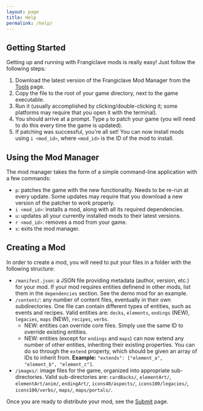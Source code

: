 ```yaml
---
layout: page
title: Help
permalink: /help/
---
```


## Getting Started

Getting up and running with Frangiclave mods is really easy! Just follow the following steps:

1. Download the latest version of the Frangiclave Mod Manager from the [Tools](/tools/) page.
2. Copy the file to the root of your game directory, next to the game executable.
3. Run it (usually accomplished by clicking/double-clicking it; some platforms may require that you open it with the terminal).
4. You should arrive at a prompt. Type `p` to patch your game (you will need to do this every time the game is updated).
5. If patching was successful, you're all set! You can now install mods using `i <mod_id>`, where `<mod_id>` is the ID of the mod to install.

## Using the Mod Manager

The mod manager takes the form of a simple command-line application with a few commands:

- `p`: patches the game with the new functionality. Needs to be re-run at every update. Some updates may require that you download a new version of the patcher to work properly.
- `i <mod_id>`: installs a mod, along with all its required dependencies.
- `u`: updates all your currently installed mods to their latest versions.
- `r <mod_id>`: removes a mod from your game.
- `x`: exits the mod manager.

## Creating a Mod

In order to create a mod, you will need to put your files in a folder with the following structure:

- `/manifest.json`: a JSON file providing metadata (author, version, etc.) for your mod. If your mod requires entities definend in other mods, list them in the `dependencies` section. See the demo mod for an example.
- `/content/`: any number of content files, eventually in their own subdirectories. One file can contain different types of entities, such as events and recipes. Valid entities are: `decks`, `elements`, `endings` (NEW), `legacies`, `maps` (NEW), `recipes`, `verbs`.
  - NEW: entities can override core files. Simply use the same ID to override existing entities.
  - NEW: entities (except for `endings` and `maps`) can now extend any number of other entities, inheriting their existing properties. You can do so through the `extend` property, which should be given an array of IDs to inherit from. **Example:** `"extends": ["element_a", "element_b", "element_c"]`.
- `/images/`: image files for the game, organized into appropriate sub-directories. Valid sub-directories are: `cardBacks/`, `elementArt/`, `elementArt/anim/`, `endingArt/`, `icons40/aspects/`, `icons100/legacies/`, `icons100/verbs/`, `maps/`, `maps/portals/`.

Once you are ready to distribute your mod, see the [Submit](/submit/) page.
